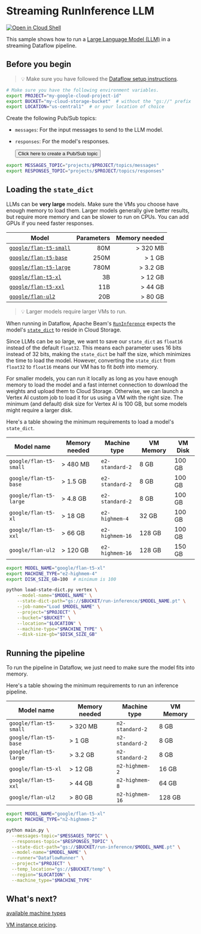 # Streaming RunInference LLM

[![Open in Cloud Shell](http://gstatic.com/cloudssh/images/open-btn.svg)](https://console.cloud.google.com/cloudshell/open?git_repo=https://github.com/GoogleCloudPlatform/python-docs-samples&page=editor&open_in_editor=dataflow/run-inference/README.md)

This sample shows how to run a [Large Language Model (LLM)](https://en.wikipedia.org/wiki/Large_language_model) in a streaming Dataflow pipeline.

## Before you begin

> 💡 Make sure you have followed the
[Dataflow setup instructions](../README.md).

```sh
# Make sure you have the following environment variables.
export PROJECT="my-google-cloud-project-id"
export BUCKET="my-cloud-storage-bucket"  # without the "gs://" prefix
export LOCATION="us-central1"  # or your location of choice
```

Create the following Pub/Sub topics:
* `messages`: For the input messages to send to the LLM model.
* `responses`: For the model's responses.

  <button onclick="https://console.cloud.google.com/cloudpubsub/topic/create">Click here to create a Pub/Sub topic</button>

```sh
export MESSAGES_TOPIC="projects/$PROJECT/topics/messages"
export RESPONSES_TOPIC="projects/$PROJECT/topics/responses"
```

## Loading the `state_dict`

LLMs can be **very large** models. Make sure the VMs you choose have enough memory to load them.
Larger models generally give better results, but require more memory and can be slower to run on CPUs.
You can add GPUs if you need faster responses.

| Model                                   | Parameters | Memory needed |
|-----------------------------------------|-----------:|--------------:|
| [`google/flan-t5-small`][flan-t5-small] | 80M        | > 320 MB      |
| [`google/flan-t5-base`][flan-t5-base]   | 250M       | > 1 GB        |
| [`google/flan-t5-large`][flan-t5-large] | 780M       | > 3.2 GB      |
| [`google/flan-t5-xl`][flan-t5-xl]       | 3B         | > 12 GB       |
| [`google/flan-t5-xxl`][flan-t5-xxl]     | 11B        | > 44 GB       |
| [`google/flan-ul2`][flan-ul2]           | 20B        | > 80 GB       |

> 💡 Larger models require larger VMs to run.

When running in Dataflow, Apache Beam's [`RunInference`](https://beam.apache.org/documentation/transforms/python/elementwise/runinference/) expects the model's  [`state_dict`](https://pytorch.org/tutorials/recipes/recipes/what_is_state_dict.html) to reside in Cloud Storage.

Since LLMs can be so large, we want to save our `state_dict` as `float16` instead of the default `float32`.
This means each parameter uses 16 bits instead of 32 bits, making the `state_dict` be half the size, which minimizes the time to load the model.
However, converting the `state_dict` from `float32` to `float16` means our VM has to fit _both_ into memory.

For smaller models, you can run it locally as long as you have enough memory to load the model and a fast internet connection to download the weights and upload them to Cloud Storage.
Otherwise, we can launch a Vertex AI custom job to load it for us using a VM with the right size.
The minimum (and default) disk size for Vertex AI is 100 GB, but some models might require a larger disk.

Here's a table showing the minimum requirements to load a model's `state_dict`.

| Model name             | Memory needed | Machine type    | VM Memory | VM Disk |
|------------------------|---------------|-----------------|-----------|---------|
| `google/flan-t5-small` | > 480 MB      | `e2-standard-2` | 8 GB      | 100 GB  |
| `google/flan-t5-base`  | > 1.5 GB      | `e2-standard-2` | 8 GB      | 100 GB  |
| `google/flan-t5-large` | > 4.8 GB      | `e2-standard-2` | 8 GB      | 100 GB  |
| `google/flan-t5-xl`    | > 18 GB       | `e2-highmem-4`  | 32 GB     | 100 GB  |
| `google/flan-t5-xxl`   | > 66 GB       | `e2-highmem-16` | 128 GB    | 100 GB  |
| `google/flan-ul2`      | > 120 GB      | `e2-highmem-16` | 128 GB    | 150 GB  |

```sh
export MODEL_NAME="google/flan-t5-xl"
export MACHINE_TYPE="e2-highmem-4"
export DISK_SIZE_GB=100  # minimum is 100

python load-state-dict.py vertex \
    --model-name="$MODEL_NAME" \
    --state-dict-path="gs://$BUCKET/run-inference/$MODEL_NAME.pt" \
    --job-name="Load $MODEL_NAME" \
    --project="$PROJECT" \
    --bucket="$BUCKET" \
    --location="$LOCATION" \
    --machine-type="$MACHINE_TYPE" \
    --disk-size-gb="$DISK_SIZE_GB"
```

## Running the pipeline

To run the pipeline in Dataflow, we just need to make sure the model fits into memory.

Here's a table showing the minimum requirements to run an inference pipeline.

| Model name             | Memory needed | Machine type    | VM Memory |
|------------------------|---------------|-----------------|-----------|
| `google/flan-t5-small` | > 320 MB      | `n2-standard-2` | 8 GB      |
| `google/flan-t5-base`  | > 1 GB        | `n2-standard-2` | 8 GB      |
| `google/flan-t5-large` | > 3.2 GB      | `n2-standard-2` | 8 GB      |
| `google/flan-t5-xl`    | > 12 GB       | `n2-highmem-2`  | 16 GB     |
| `google/flan-t5-xxl`   | > 44 GB       | `n2-highmem-8`  | 64 GB     |
| `google/flan-ul2`      | > 80 GB       | `n2-highmem-16` | 128 GB    |

```sh
export MODEL_NAME="google/flan-t5-xl"
export MACHINE_TYPE="n2-highmem-2"

python main.py \
  --messages-topic="$MESSAGES_TOPIC" \
  --responses-topic="$RESPONSES_TOPIC" \
  --state-dict-path="gs://$BUCKET/run-inference/$MODEL_NAME.pt" \
  --model-name="$MODEL_NAME" \
  --runner="DataflowRunner" \
  --project="$PROJECT" \
  --temp_location="gs://$BUCKET/temp" \
  --region="$LOCATION" \
  --machine_type="$MACHINE_TYPE"
```

## What's next?

[available machine types](https://cloud.google.com/compute/docs/general-purpose-machines)

[VM instance pricing](https://cloud.google.com/compute/vm-instance-pricing).

[flan-t5-small]: https://huggingface.co/google/flan-t5-small
[flan-t5-base]: https://huggingface.co/google/flan-t5-base
[flan-t5-large]: https://huggingface.co/google/flan-t5-large
[flan-t5-xl]: https://huggingface.co/google/flan-t5-xl
[flan-t5-xxl]: https://huggingface.co/google/flan-t5-xxl
[flan-ul2]: https://huggingface.co/google/flan-ul2
